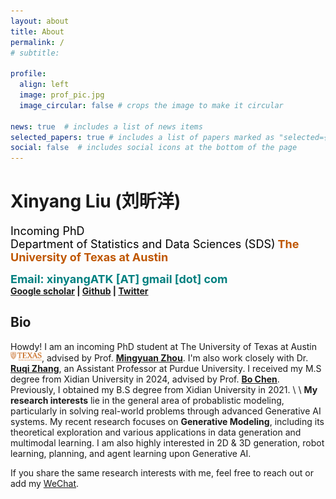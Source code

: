 ```yaml
---
layout: about
title: About
permalink: /
# subtitle: 

profile:
  align: left
  image: prof_pic.jpg
  image_circular: false # crops the image to make it circular

news: true  # includes a list of news items
selected_papers: true # includes a list of papers marked as "selected={true}"
social: false  # includes social icons at the bottom of the page
---
```

# **Xinyang Liu (刘昕洋)** 
<font color="black" size=4 face="">Incoming PhD</font>\
<font color="black" size=4 face="">Department of Statistics and Data Sciences (SDS)</font>
**<font color="BF5701" size=4 face="">The University of Texas at Austin</font>** 

**<font color="Teal" size=4 face="">Email: xinyangATK [AT] gmail [dot] com</font>** 
\
**[Google scholar](https://scholar.google.com.hk/citations?hl=zh-CN&user=9VtswyYAAAAJ) | [Github](https://github.com/xinyangATK) | [Twitter](https://twitter.com/XinyangATK)**

## **Bio**
Howdy! I am an incoming PhD student at The University of Texas at Austin <img src="/assets/img/ut-logo.png" width="50">, advised by Prof. **[Mingyuan Zhou](https://mingyuanzhou.github.io)**. 
I'm also work closely with Dr. **[Ruqi Zhang](https://ruqizhang.github.io)**, an Assistant Professor at Purdue University. 
I received my M.S degree from Xidian University in 2024, advised by Prof. **[Bo Chen](https://web.xidian.edu.cn/bchen/)**. 
Previously, I obtained my B.S degree from Xidian University in 2021. 
\\
\\
**My research interests** lie in the general area of probablistic modeling, particularly in solving real-world problems through advanced Generative AI systems. 
My recent research focuses on **Generative Modeling**, including its theoretical exploration and various applications in data generation and multimodal learning. 
I am also highly interested in 2D & 3D generation, robot learning, planning, and agent learning upon Generative AI. 

If you share the same research interests with me, feel free to reach out or add my [WeChat](./assets/img/wechat.jpg).



 